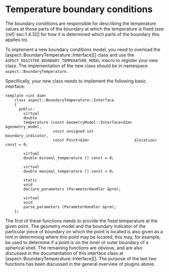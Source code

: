 # Temperature boundary conditions

The boundary conditions are responsible for describing the temperature values
at those parts of the boundary at which the temperature is fixed (see
{ref}`sec:1.4.3][] for how it is determined which parts of the boundary
this applies to).

To implement a new boundary conditions model, you need to overload the
[aspect::BoundaryTemperature::Interface][] class and use the
`ASPECT_REGISTER_BOUNDARY_TEMPERATURE_MODEL` macro to register your new class.
The implementation of the new class should be in namespace
`aspect::BoundaryTemperature`.

Specifically, your new class needs to implement the following basic interface:

```{code-block} c++
template <int dim>
    class aspect::BoundaryTemperature::Interface
    {
      public:
        virtual
        double
        temperature (const GeometryModel::Interface<dim> &geometry_model,
                     const unsigned int                   boundary_indicator,
                     const Point<dim>                    &location) const = 0;

        virtual
        double minimal_temperature () const = 0;

        virtual
        double maximal_temperature () const = 0;

        static
        void
        declare_parameters (ParameterHandler &prm);

        virtual
        void
        parse_parameters (ParameterHandler &prm);
    };
```

The first of these functions needs to provide the fixed temperature at the
given point. The geometry model and the boundary indicator of the particular
piece of boundary on which the point is located is also given as a hint in
determining where this point may be located; this may, for example, be used to
determine if a point is on the inner or outer boundary of a spherical shell.
The remaining functions are obvious, and are also discussed in the
documentation of this interface class at
[aspect::BoundaryTemperature::Interface][]. The purpose of the last two
functions has been discussed in the general overview of plugins above.
